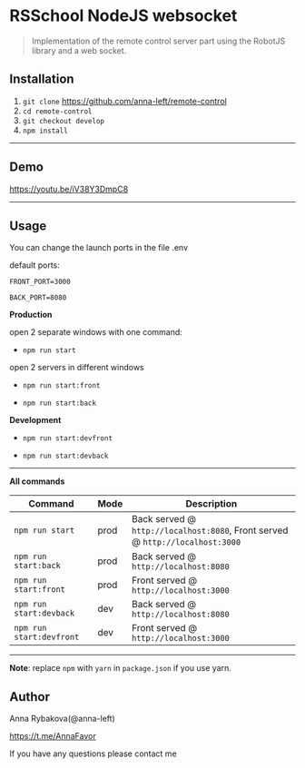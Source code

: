 # RSSchool NodeJS websocket
> Implementation of the remote control server part using the RobotJS library and a web socket.

## Installation
1. `git clone` https://github.com/anna-left/remote-control
2. `cd remote-control`
3. `git checkout develop`
4. `npm install`

---

## Demo
https://youtu.be/iV38Y3DmpC8

---

## Usage

You can change the launch ports in the file .env

default ports:

`FRONT_PORT=3000`

`BACK_PORT=8080`

**Production**

open 2 separate windows with one command:

- `npm run start` 

open 2 servers in different windows

- `npm run start:front` 

- `npm run start:back` 

**Development**

- `npm run start:devfront` 

- `npm run start:devback` 


---

**All commands**

Command | Mode | Description
--- | --- | ---
`npm run start` | prod | Back served @ `http://localhost:8080`, Front served @ `http://localhost:3000`
`npm run start:back` | prod | Back served @ `http://localhost:8080`
`npm run start:front` | prod | Front served @ `http://localhost:3000`
`npm run start:devback` | dev | Back served @ `http://localhost:8080`
`npm run start:devfront` | dev | Front served @ `http://localhost:3000`
---

**Note**: replace `npm` with `yarn` in `package.json` if you use yarn.

## Author

Anna Rybakova(@anna-left)

https://t.me/AnnaFavor

If you have any questions please contact me
